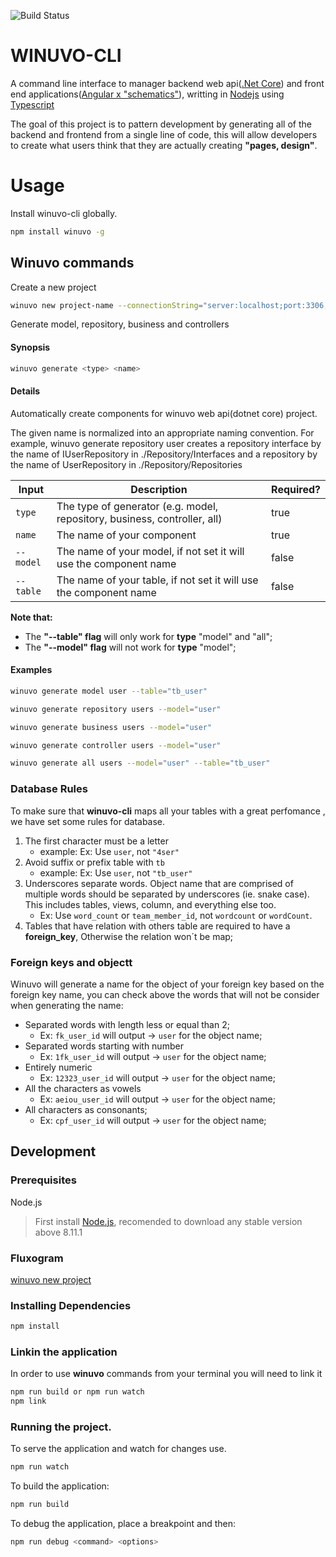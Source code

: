 ![Build Status](https://travis-ci.org/TalissonJunior/winuvo-cli.svg?branch=master)

# WINUVO-CLI

A command line interface to manager backend web api([.Net Core](https://github.com/dotnet/core)) and front end applications([Angular x "schematics"](https://angular.io/)), writting in [Nodejs](https://nodejs.org/en/) using [Typescript](https://www.typescriptlang.org/) 

The goal of this project is to pattern development by generating all of the backend and frontend from a single line of code, this will allow developers to create what users think that they are actually creating **"pages, design"**.

# Usage

Install winuvo-cli globally.
```sh
npm install winuvo -g
```

## Winuvo commands

Create a new project

```sh
winuvo new project-name --connectionString="server:localhost;port:3306;database:db;user:root;password:root"
```

Generate model, repository, business and controllers

#### Synopsis
```sh
winuvo generate <type> <name> 
```

#### Details
Automatically create components for winuvo web api(dotnet core) project.

The given name is normalized into an appropriate naming convention. For example, winuvo generate repository user creates a repository interface by the name of IUserRepository in ./Repository/Interfaces and a repository by the name of UserRepository in ./Repository/Repositories

| Input        | Description   | Required?       
| ------------- | -------------| -------------
| ```type```      | The type of generator (e.g. model, repository, business, controller, all) | true
| ``name``    | The name of your component  | true 
| ``--model``    | The name of your model, if not set it will use the component name | false 
| ``--table``    | The name of your table, if not set it will use the component name| false 

**Note that:**

 * The **"--table" flag** will only work for **type** "model" and "all";
 * The **"--model" flag** will not work for **type** "model";

#### Examples

```sh
winuvo generate model user --table="tb_user"

winuvo generate repository users --model="user"

winuvo generate business users --model="user"

winuvo generate controller users --model="user"

winuvo generate all users --model="user" --table="tb_user"
```

### Database Rules

To make sure that **winuvo-cli** maps all your tables with a great perfomance , we have set some rules for database.

 1. The first character must be a letter
    * example: Ex: Use ```user```, not ```"4ser"```
 2. Avoid suffix or prefix table with ```tb```
    * example: Ex: Use ```user```, not ```"tb_user"```
 3. Underscores separate words. Object name that are comprised of multiple words should be separated by underscores (ie. snake case). This includes tables, views, column, and everything else too.
    * Ex: Use ```word_count``` or ```team_member_id```, not ```wordcount``` or ```wordCount```.
 4. Tables that have relation with others table are required to have a **foreign_key**, Otherwise the relation won´t be map;


### Foreign keys and objectt

Winuvo will generate a name for the object of your foreign key based on the foreign key name,
you can check above the words that will not be consider when generating the name:


* Separated words with length less or equal than 2;
    * Ex: ```fk_user_id```  will output -> ```user``` for the object name;
* Separated words starting with number
    * Ex: ```1fk_user_id```  will output -> ```user``` for the object name;
* Entirely numeric
    * Ex: ```12323_user_id```  will output -> ```user``` for the object name;
* All the characters as vowels
    * Ex: ```aeiou_user_id```  will output -> ```user``` for the object name;
* All characters as consonants;
    * Ex: ```cpf_user_id```  will output -> ```user``` for the object name;

## Development 

### Prerequisites

Node.js 
 
>First install [Node.js](https://nodejs.org/), recomended to download any stable version above 8.11.1

### Fluxogram
[winuvo new project](https://www.lucidchart.com/invitations/accept/fbb425f3-5a90-436d-b892-3af166c0f30d)


### Installing Dependencies


```sh
npm install 
```

### Linkin the application

In order to use **winuvo** commands from your terminal you will need to link it

```sh
npm run build or npm run watch
npm link 
```


### Running the project.


To serve the application and watch for changes use. 
```sh
npm run watch
```

To build the application:

```sh
npm run build
```

To debug the application, place a breakpoint and then:

```sh
npm run debug <command> <options>
```




